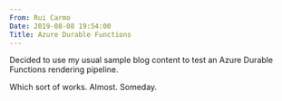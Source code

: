 ```yaml
---
From: Rui Carmo
Date: 2019-08-08 19:54:00
Title: Azure Durable Functions
---
```


Decided to use my usual sample blog content to test an Azure Durable Functions rendering pipeline.

Which sort of works. Almost. Someday.
